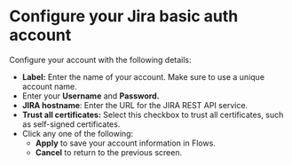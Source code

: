 # Configure your Jira basic auth account

Configure your account with the following details:

* **Label:** Enter the name of your account. Make sure to use a unique account name.
* Enter your **Username** and **Password.**
* **JIRA hostname**: Enter the URL for the JIRA REST API service.
* **Trust all certificates:** Select this checkbox to trust all certificates, such as self-signed certificates.
* Click any one of the following:
  * **Apply** to save your account information in Flows.
  * **Cancel** to return to the previous screen.
